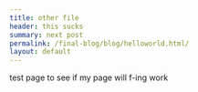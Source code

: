 ```yaml
---
title: other file
header: this sucks
summary: next post
permalink: /final-blog/blog/helloworld.html/
layout: default
---
```


test page to see if my page will f-ing work
